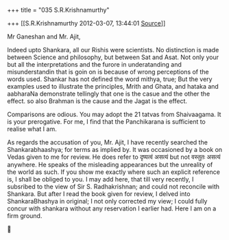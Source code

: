 +++
title = "035 S.R.Krishnamurthy"

+++
[[S.R.Krishnamurthy	2012-03-07, 13:44:01 [Source](https://groups.google.com/g/bvparishat/c/XgnIvVXr-lM)]]



Mr Ganeshan and Mr. Ajit,



Indeed upto Shankara, all our Rishis were scientists. No distinction is made between Science and philosophy, but between Sat and Asat. Not only your but all the interpretations and the furore in underatanding and misunderstandin that is goin on is because of wrong perceptions of the words used. Shankar has not defined the word mithya, true; But the very examples used to illustrate the principles, Mrith and Ghata, and hataka and aabharaNa demonstrate tellingly that one is the casue and the other the effect. so also Brahman is the cause and the Jagat is the effect.



Comparisons are odious. You may adopt the 21 tatvas from Shaivaagama. It is your prerogative. For me, I find that the Panchikarana is sufficient to realise what I am.



As regards the accusation of you, Mr. Ajit, I have recently searched the Shankarabhaashya; for terms as implied by. It was occasioned by a book on Vedas given to me for review. He does refer to दृष्यत्वं असत्यं but not वस्तुतः असत्यं anywhere. He speaks of the misleading appearances but the unreality of the world as such. If you show me exactly where such an explicit reference is, I shall be obliged to you. I may add here, that till very recently, I subsribed to the view of Sir S. Radhakrishnan; and could not reconcile with Shankara. But after I read the book given for review, I delved into ShankaraBhashya in original; I not only corrected my view; I could fully concur with shankara without any reservation I earlier had. Here I am on a firm ground.



